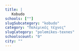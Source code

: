 ```yaml
---
title: |
   Kobudo
schools: [""]
slugSubcategory: "kobudo"
category: "Πολεμικές τέχνες"
slugCategory: "polemikes-texnes"
schoolscount: "0"
city: ""
---
```



